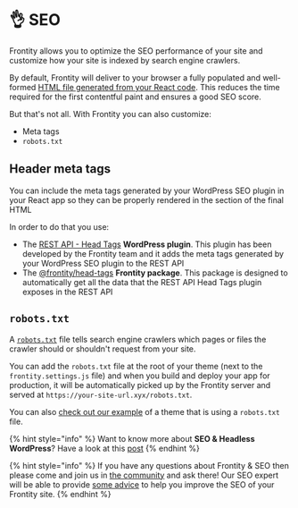# 👌 SEO

Frontity allows you to optimize the SEO performance of your site and customize how your site is indexed by search engine crawlers.

By default, Frontity will deliver to your browser a fully populated and well-formed [HTML file generated from your React code](../architecture.md). This reduces the time required for the first contentful paint and ensures a good SEO score.

But that's not all. With Frontity you can also customize:

* Meta tags 
* `robots.txt`

## Header meta tags

You can include the meta tags generated by your WordPress SEO plugin in your React app so they can be properly rendered in the  section of the final HTML

In order to do that you use:

* The [REST API - Head Tags](../frontity-plugins/rest-api-head-tags.md) **WordPress plugin**. This plugin has been developed by the Frontity team and it adds the meta tags generated by your WordPress SEO plugin to the REST API
* The [@frontity/head-tags](../api-reference-1/frontity-head-tags.md) **Frontity package**. This package is designed to automatically get all the data that the REST API Head Tags plugin exposes in the REST API

## `robots.txt`

A [`robots.txt`](https://support.google.com/webmasters/answer/6062608) file tells search engine crawlers which pages or files the crawler should or shouldn't request from your site.

You can add the `robots.txt` file at the root of your theme \(next to the `frontity.settings.js` file\) and when you build and deploy your app for production, it will be automatically picked up by the Frontity server and served at `https://your-site-url.xyx/robots.txt`.

You can also [check out our example](https://github.com/frontity/frontity/blob/1460e7c03ce3600f4f8ece0d6cf8fadb2bf9b526/examples/mars-theme-example/robots.txt) of a theme that is using a `robots.txt` file.

{% hint style="info" %}
Want to know more about **SEO & Headless WordPress**? Have a look at this [post](https://frontity.org/blog/seo-for-headless-wordpress-themes/)
{% endhint %}

{% hint style="info" %}
If you have any questions about Frontity & SEO then please come and join us in [the community](https://community.frontity.org/) and ask there! Our SEO expert will be able to provide [some advice](https://community.frontity.org/t/deploying-frontity-wordpress-on-the-same-domain/1124/4) to help you improve the SEO of your Frontity site.
{% endhint %}


